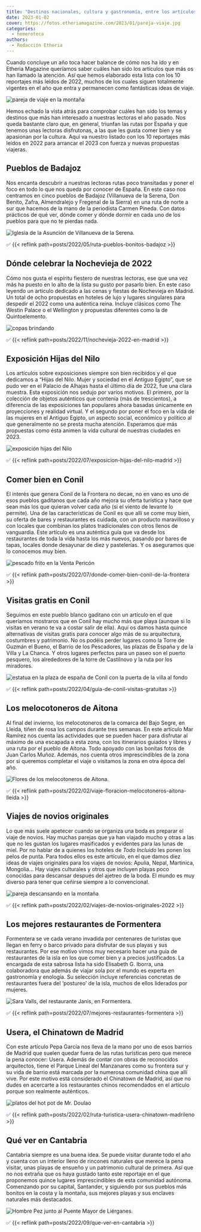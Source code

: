 ```yaml
---
title: "Destinos nacionales, cultura y gastronomía, entre los artículos más leídos"
date: 2023-01-02
cover: https://fotos.etheriamagazine.com/2023/01/pareja-viaje.jpg
categories: 
  - hemeroteca
authors: 
  - Redacción Etheria
---
```


Cuando concluye un año toca hacer balance de cómo nos ha ido y en Etheria Magazine 
queríamos saber cuáles han sido los artículos que más os han llamado la atención. Así 
que hemos elaborado esta lista con los 10 reportajes más leídos de 2022, muchos de los 
cuales siguen totalmente vigentes en el año que entra y permanecen como fantásticas 
ideas de viaje. 

![pareja de viaje en la montaña](https://fotos.etheriamagazine.com/2023/01/pareja-viaje.jpg "Echamos un vistazo a los artículos más leídos en 2022.")

Hemos echado la vista atrás para comprobar cuáles han sido los temas y destinos que más 
han interesado a nuestras lectoras el año pasado. Nos queda bastante claro que, en 
general, triunfan las rutas por España y que tenemos unas lectoras disfrutonas, a las 
que les gusta comer bien y se apasionan por la cultura. Aquí va nuestro listado con los 
10 reportajes más leídos en 2022 para arrancar el 2023 con fuerza y nuevas propuestas 
viajeras. 

## Pueblos de Badajoz

Nos encanta descubrir a nuestras lectoras rutas poco transitadas y poner el foco en todo 
lo que nos queda por conocer de España. En este caso nos centramos en cinco pueblos de 
Badajoz (Villanueva de la Serena, Don Benito, Zafra, Almendralejo y Fregenal de la 
Sierra) en una ruta de norte a sur que hacemos de la mano de la periodista Carmen 
Pineda. Con datos prácticos de qué ver, dónde comer y dónde dormir en cada uno de los 
pueblos para que no te pierdas nada. 

![Iglesia de la Asunción de Villanueva de la Serena.](https://fotos.etheriamagazine.com/2023/01/mas-leidos-2022-Villanueva-de-la-Serena-iglesia-asuncion.jpg "Iglesia de la Asunción de Villanueva de la Serena. © Ayuntamiento Villanueva de la Serena")

✅ {{< reflink path=posts/2022/05/ruta-pueblos-bonitos-badajoz >}} 

## Dónde celebrar la Nochevieja de 2022

Cómo nos gusta el espíritu fiestero de nuestras lectoras, ese que una vez más ha puesto 
en lo alto de la lista su gusto por pasarlo bien. En este caso leyendo un artículo 
dedicado a las cenas y fiestas de Nochevieja en Madrid. Un total de ocho propuestas en 
hoteles de lujo y lugares singulares para despedir el 2022 como una auténtica reina. 
Incluye clásicos como The Westin Palace o el Wellington y propuestas diferentes como la 
de Quintoelemento. 

![copas brindando](https://fotos.etheriamagazine.com/2023/01/mas-leidos-2022-nochevieja-brindis-780x450-1.jpg "En Nochevieja hay que celebrar y celebrar.")

✅ {{< reflink path=posts/2022/11/nochevieja-2022-en-madrid >}} 

## Exposición Hijas del Nilo

Los artículos sobre exposiciones siempre son bien recibidos y el que dedicamos a “Hijas 
del Nilo. Mujer y sociedad en el Antiguo Egipto”, que se pudo ver en el Palacio de 
Alhajas hasta el último día de 2022, fue una clara muestra. Esta exposición nos sedujo 
por varios motivos. El primero, por la colección de objetos auténticos que contenía (más 
de trescientos), a diferencia de las exposiciones tan populares ahora basadas únicamente 
en proyecciones y realidad virtual. Y el segundo por poner el foco en la vida de las 
mujeres en el Antiguo Egipto, un aspecto social, económico y político al que 
generalmente no se presta mucha atención. Esperamos que más propuestas como ésta animen 
la vida cultural de nuestras ciudades en 2023. 

![exposición hijas del Nilo](https://fotos.etheriamagazine.com/2023/01/mas-leidos-2022-Hijas-del-Nilo-sala-iluminada.jpg "Sala de la exposición © Hijas del Nilo.")

✅ {{< reflink path=posts/2022/07/exposicion-hijas-del-nilo-madrid >}} 

## Comer bien en Conil

El interés que genera Conil de la Frontera no decae, no en vano es uno de esos pueblos 
gaditanos que cada año mejora su oferta turística y hace que sean más los que quieran 
volver cada año (si el viento de levante lo permite). Una de las características de 
Conil es que allí se come muy bien, su oferta de bares y restaurantes es cuidada, con un 
producto maravilloso y con locales que combinan los platos tradicionales con otros 
llenos de vanguardia. Este artículo es una auténtica guía que va desde los restaurantes 
de toda la vida hasta los más nuevos, pasando por bares de tapas, locales donde 
desayunar de diez y pastelerías. Y os aseguramos que lo conocemos muy bien. 

![pescado frito en la Venta Pericón](https://fotos.etheriamagazine.com/2023/01/mas-leidos-2022-venta-pericon-conil.jpg "Fritura de la Venta Pericón, en Conil. © Pepa García")

✅ {{< reflink path=posts/2022/07/donde-comer-bien-conil-de-la-frontera >}} 

## Visitas gratis en Conil

Seguimos en este pueblo blanco gaditano con un artículo en el que queríamos mostraros 
que en Conil hay mucho más que playa (aunque si lo visitas en verano te va a costar 
salir de ella). Aquí os damos hasta quince alternativas de visitas gratis para conocer 
algo más de su arquitectura, costumbres y patrimonio. No os podéis perder lugares como 
la Torre de Guzmán el Bueno, el Barrio de los Pescadores, las plazas de España y de la 
Villa y La Chanca. Y otros lugares perfectos para un paseo son el puerto pesquero, los 
alrededores de la torre de Castilnovo y la ruta por los miradores. 

![estatua en la plaza de españa de Conil con la puerta de la villa al fondo](https://fotos.etheriamagazine.com/2023/01/mas-leidos-2022-plaza-espana-conil.jpg "Plaza de España de Conil. © Pepa García")

✅ {{< reflink path=posts/2022/04/guia-de-conil-visitas-gratuitas >}} 

## Los melocotoneros de Aitona

Al final del invierno, los melocotoneros de la comarca del Bajo Segre, en Lleida, tiñen 
de rosa los campos durante tres semanas. En este artículo Mar Ramírez nos cuenta las 
actividades que se pueden hacer para disfrutar al máximo de una escapada a esta zona, 
con los itinerarios guiados y libres y una ruta por el pueblo de Aitona. Todo apoyado 
con las bonitas fotos de Juan Carlos Muñoz. Además, nos cuenta otros imprescindibles de 
la zona por si queremos completar el viaje o visitamos la zona en otra época del año. 

![Flores de los melocotoneros de Aitona.](https://fotos.etheriamagazine.com/2023/01/mas-leidos-2022-Fruiturismo-lleida.jpg "Flores de los melocotoneros de Aitona.")

✅ {{< reflink path=posts/2022/02/viaje-floracion-melocotoneros-aitona-lleida >}} 

## Viajes de novios originales

Lo que más suele apetecer cuando se organiza una boda es preparar el viaje de novios. 
Hay muchas parejas que ya han viajado mucho y otras a las que no les gustan los lugares 
masificados y evidentes para las lunas de miel. Por no hablar de a quienes los hoteles 
de _Todo Incluido_ les ponen los pelos de punta. Para todos ellos es este artículo, en 
el que damos diez ideas de viajes originales para los viajes de novios: Apulia, Nepal, 
Martinica, Mongolia… Hay viajes culturales y otros que incluyen playas poco conocidas 
para descansar después del ajetreo de la boda. El mundo es muy diverso para tener que 
ceñirse siempre a lo convencional. 

![pareja descansando en la montaña](https://fotos.etheriamagazine.com/2023/01/mas-leidos-2022-viajes-novios-originales-pareja.jpg "No renuncies a tu luna de miel soñada.")

✅ {{< reflink path=posts/2022/02/viajes-de-novios-originales-2022 >}} 

## Los mejores restaurantes de Formentera

Formentera se ve cada verano invadida por centenares de turistas que llegan en ferry o 
barco privado para disfrutar de sus playas y sus restaurantes. Por ese motivo vimos muy 
necesario hacer una guía de restaurantes de la isla en los que comer bien y a precios 
justificados. La encargada de esta sabrosa lista ha sido Elisabeth G. Iborra, una 
colaboradora que además de viajar sola por el mundo es experta en gastronomía y 
enología. Su selección incluye referencias concretas de restaurantes fuera del 
‘postureo’ de la isla, muchos de ellos liderados por mujeres. 

![Sara Valls, del restaurante Janis, en Formentera.](https://fotos.etheriamagazine.com/2023/01/mas-leidos-2022-formentera-sara-valls.jpg "Sara Valls, del restaurante Janis, en Formentera.")

✅ {{< reflink path=posts/2022/07/mejores-restaurantes-formentera >}} 

## Usera, el Chinatown de Madrid

Con este artículo Pepa García nos lleva de la mano por uno de esos barrios de Madrid que 
suelen quedar fuera de las rutas turísticas pero que merece la pena conocer: Usera. 
Además de contar con obras de reconocidos arquitectos, tiene el Parque Lineal del 
Manzanares como su frontera sur y su vida de barrio está marcada por la numerosa 
comunidad china que allí vive. Por este motivo está considerado el Chinatown de Madrid, 
así que no dudes en acercarte a los restaurantes chinos recomendados en el artículo 
porque son realmente auténticos. 

![platos del hot pot de Mr. Doulao](https://fotos.etheriamagazine.com/2023/01/mas-leidos-2022-mrdoulao-hotpot-usera.jpg "© Mr. Doulao, un restaurante hot pot de Usera.")

✅ {{< reflink path=posts/2022/02/ruta-turistica-usera-chinatown-madrileno >}} 

## Qué ver en Cantabria

Cantabria siempre es una buena idea. Se puede visitar durante todo el año y cuenta con 
un interior lleno de rincones naturales que merece la pena visitar, unas playas de 
ensueño y un patrimonio cultural de primera. Así que no nos extraña que os haya gustado 
tanto este reportaje en el que proponemos quince lugares imprescindibles de esta 
comunidad autónoma. Comenzando por su capital, Santander, y siguiendo por sus pueblos 
más bonitos en la costa y la montaña, sus mejores playas y sus enclaves naturales más 
destacados. 

![Hombre Pez junto al Puente Mayor de Liérganes.](https://fotos.etheriamagazine.com/2023/01/mas-leidos-2022-puente-hombre-pez-Lierganes.jpg "Hombre Pez junto al Puente Mayor de Liérganes.")

✅ {{< reflink path=posts/2022/09/que-ver-en-cantabria >}}
